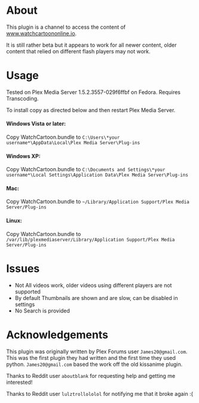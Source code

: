 About
=====
This plugin is a channel to access the content of www.watchcartoononline.io.

It is still rather beta but it appears to work for all newer content, older 
content that relied on different flash players may not work.

Usage
=====
Tested on Plex Media Server 1.5.2.3557-029f6ffbf on Fedora. Requires Transcoding.  

To install copy as directed below and then restart Plex Media Server.

#### Windows Vista or later:

  Copy WatchCartoon.bundle to `C:\Users\*your username*\AppData\Local\Plex Media Server\Plug-ins`

#### Windows XP:
  Copy WatchCartoon.bundle to `C:\Documents and Settings\*your username*\Local Settings\Application Data\Plex Media Server\Plug-ins`

#### Mac:
  Copy WatchCartoon.bundle to `~/Library/Application Support/Plex Media Server/Plug-ins`

#### Linux:
  Copy WatchCartoon.bundle to `/var/lib/plexmediaserver/Library/Application Support/Plex Media Server/Plug-ins`

# Issues
 * Not All videos work, older videos using different players are not supported
 * By default Thumbnails are shown and are slow, can be disabled in settings
 * No Search is provided


# Acknowledgements

This plugin was originally written by Plex Forums user `James20@gmail.com`.  This was the first plugin they had written and the first time they used python.
`James20@gmail.com` based the work off the old kissanime plugin.
 
Thanks to Reddit user `aboutblank` for requesting help and getting me interested!
  
Thanks to Reddit user `lulztrollololol` for notifying me that it broke again :(



